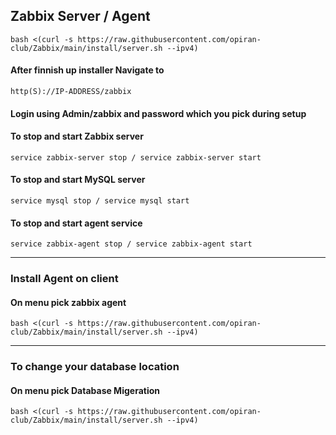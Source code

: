 ## Zabbix Server / Agent

```
bash <(curl -s https://raw.githubusercontent.com/opiran-club/Zabbix/main/install/server.sh --ipv4)
```

#### After finnish up installer Navigate to 
```
http(S)://IP-ADDRESS/zabbix
```
#### Login using Admin/zabbix and password which you pick during setup

#### To stop and start Zabbix server

```
service zabbix-server stop / service zabbix-server start
```

#### To stop and start MySQL server

```
service mysql stop / service mysql start
```

#### To stop and start agent service

```
service zabbix-agent stop / service zabbix-agent start
```

-----------------------------------------------------------------------------------------

### Install Agent on client

#### On menu pick zabbix agent

```
bash <(curl -s https://raw.githubusercontent.com/opiran-club/Zabbix/main/install/server.sh --ipv4)
```

-----------------------------------------------------------------------------------------
### To change your database location

#### On menu pick Database Migeration

```
bash <(curl -s https://raw.githubusercontent.com/opiran-club/Zabbix/main/install/server.sh --ipv4)
```
